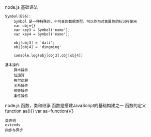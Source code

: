 node.js 基础语法

	Symbol(ES6):
		Symbol 是一种特殊的，不可变的数据类型，可以作为对象属性的标识符使用
		var obj={}
		var key3 = Symbol('name');
		var key4 = Symbol('name');

		obj[obj3] = 'dali';
		obj[obj4] = 'dingming'

		console.log(obj[obj3],obj[obj4])

	基本操作
		算术操作
		位运算
		布尔运算
		关系操作
		相等操作
		条件操作

node.js 函数，类和继承
	函数是搭建JavaScript的基础构建之一
	函数的定义
	function aa(){}
	var aa=function(){}

	类声明
	extends
	同步与异步
